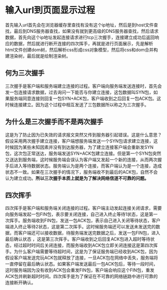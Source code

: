 # 输入url到页面显示过程

首先输入url首先会在浏览器缓存里查找有没有这个ip地址，然后是到host文件查找，最后到DNS服务器查找，如果没有就到更高级的DNS服务器查找，然后请求数据，首先向这个ip地址发起连接请求进行tcp三次握手，连接建立成功后返回响应的数据，然后就进行断开连接的四次挥手，再就是进行页面展示，先是解析html文件创建dom树，然后解析css形成css对象模型，然后将css和dom合并构建渲染树，最后就是绘制渲染树。

## 何为三次握手

三次握手是客户端和服务端建立连接的过程。客户端向服务端发送连接时，首先会发一包连接请求数据，过去询问一下能否与你建立连接，这包数据叫SYN包，如果服务端同意连接则回复一包SYN+ACK包，客户端收到之后回复一包ACK包。这时候连接建立。因为这个过程中相互发送了三包数据所以称之为三次握手。

## 为什么是三次握手而不是两次握手

这是为了防止因为已失效的请求报文突然又传到服务器引起错误。这是什么意思？假设采用两次握手建立连接，客户端想服务端发送一个SYN包请求建立连接，这时候因为某些未知因素并没有到达服务器，为了建立连接客户端会重新发SYN包，这次包正常送达，服务端发送SYN+ACK包建立连接。但是第一个SYN包突然又送达到服务端，这时候服务端会误认为客户端又发起一个新的连接，从而两次握手后进入等待数据状态。服务端认为是两个连接，而客户端认为是一个连接，造成状态不一致。如果在三次握手的情况下，服务端收不到最后的ACK包，自然不会认为建立成功。**所以三次握手本质上就是为了解决网络信道不可靠的问题。**

## 四次挥手

四次挥手是客户端和服务端关闭连接的过程。客户端主动发起连接关闭请求，需要向服务端发起一包FIN包，表示要关闭连接，自己进入终止等待1状态，这是第一次挥手。服务端收到FIN包，发送一包ACK包，表示自己进入关闭等待状态，客户端进入终止等待2状态，这是第二次挥手。这时候服务端还可以发送未发送完的数据，而客户端还可以接收数据，待服务端发送完数据之后，发送一包FIN包，进入最后确认状态 ，这是第三次挥手。客户端收到之后回复ACK包进入超时等待状态，经过超时时间后关闭连接，而服务端收到ACK包立即关闭连接这是第四次挥手。为什么客户端需要等待超时间，这是为了保证服务端已经收到ACK包，因为假设客户端发送完玩ACK包就释放了连接，一旦ACK包在网络中丢失，服务端将一直停留在最后确认状态。如果客户端发送最后一包ACK包后，等待一段时间，这时服务端因为没有收到ACK包会重发FIN包，客户端会响应这个FIN包，重发ACK包并刷新超时时间。四次挥手是为了保证在不可靠的网络链路中进行可靠的连接断开确认。
